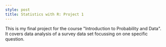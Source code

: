 ```yaml
---
style: post
title: Statistics with R: Project 1
---
```


This is my final project for the course "Introduction to Probability and Data". 
It covers data analysis of a survey data set focussing on one specific question.

